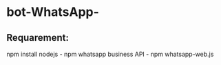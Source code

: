 # bot-WhatsApp-
## Requarement:

npm install nodejs -
npm whatsapp business API - 
npm whatsapp-web.js 
